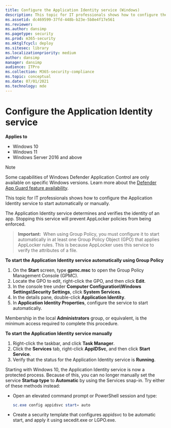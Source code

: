 ```yaml
---
title: Configure the Application Identity service (Windows)
description: This topic for IT professionals shows how to configure the Application Identity service to start automatically or manually.
ms.assetid: dc469599-37fd-448b-b23e-5b8e4f17e561
ms.reviewer: 
ms.author: dansimp
ms.pagetype: security
ms.prod: m365-security
ms.mktglfcycl: deploy
ms.sitesec: library
ms.localizationpriority: medium
author: dansimp
manager: dansimp
audience: ITPro
ms.collection: M365-security-compliance
ms.topic: conceptual
ms.date: 07/01/2021
ms.technology: mde
---
```


# Configure the Application Identity service

**Applies to**

- Windows 10
- Windows 11
- Windows Server 2016 and above

>[!NOTE]
>Some capabilities of Windows Defender Application Control are only available on specific Windows versions. Learn more about the [Defender App Guard feature availability](/windows/security/threat-protection/windows-defender-application-control/feature-availability).

This topic for IT professionals shows how to configure the Application Identity service to start automatically or manually.

The Application Identity service determines and verifies the identity of an app. Stopping this service will prevent AppLocker policies from being enforced.

>**Important:**  When using Group Policy, you must configure it to start automatically in at least one Group Policy Object (GPO) that applies AppLocker rules. This is because AppLocker uses this service to verify the attributes of a file.
 
**To start the Application Identity service automatically using Group Policy**

1.  On the **Start** screen, type **gpmc.msc** to open the Group Policy Management Console (GPMC).
2.  Locate the GPO to edit, right-click the GPO, and then click **Edit**.
3.  In the console tree under **Computer Configuration\\Windows Settings\\Security Settings**, click **System Services**.
4.  In the details pane, double-click **Application Identity**.
5.  In **Application Identity Properties**, configure the service to start automatically.

Membership in the local **Administrators** group, or equivalent, is the minimum access required to complete this procedure.

**To start the Application Identity service manually**

1.  Right-click the taskbar, and click **Task Manager**.
2.  Click the **Services** tab, right-click **AppIDSvc**, and then click **Start Service**.
3.  Verify that the status for the Application Identity service is **Running**.

Starting with Windows 10, the Application Identity service is now a protected process. Because of this, you can no longer manually set the service **Startup type** to **Automatic** by using the Services snap-in. Try either of these methods instead:

- Open an elevated command prompt or PowerShell session and type:

   ```powershell
   sc.exe config appidsvc start= auto
   ```

- Create a security template that configures appidsvc to be automatic start, and apply it using secedit.exe or LGPO.exe.
